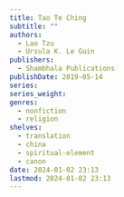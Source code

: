```yaml
---
title: Tao Te Ching
subtitle: ""
authors:
  - Lao Tzu
  - Ursula K. Le Guin
publishers:
  - Shambhala Publications
publishDate: 2019-05-14
series: 
series_weight: 
genres:
  - nonfiction
  - religion
shelves:
  - translation
  - china
  - spiritual-element
  - canon
date: 2024-01-02 23:13
lastmod: 2024-01-02 23:13
---
```

